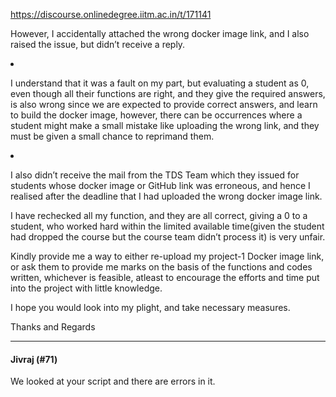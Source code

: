 https://discourse.onlinedegree.iitm.ac.in/t/171141

However, I accidentally attached the wrong docker image link, and I also raised the issue, but didn’t receive a reply.</p>
</li>
<li>
<p>I understand that it was a fault on my part, but evaluating a student as 0, even though all their functions are right, and they give the required answers, is also wrong since we are expected to provide correct answers, and learn to build the docker image, however, there can be occurrences where a student might make a small mistake like uploading the wrong link, and they must be given a small chance to reprimand them.</p>
</li>
<li>
<p>I also didn’t receive the mail from the TDS Team which they issued for students whose docker image or GitHub link was erroneous, and hence I realised after the deadline that I had uploaded the wrong docker image link.</p>
</li>
</ol>
<p>I have rechecked all my function, and they are all correct, giving a 0 to a student, who worked hard within the limited available time(given the student had dropped the course but the course team didn’t process it) is very unfair.</p>
<p>Kindly provide me a way to either re-upload my project-1 Docker image link, or ask them to provide me marks on the basis of the functions and codes written, whichever is feasible, atleast to encourage the efforts and time put into the project with little knowledge.</p>
<p>I hope you would look into my plight, and take necessary measures.</p>
<p>Thanks and Regards</p><hr>

<h4>Jivraj (#71)</h4>
<p>We looked at your script and there are errors in it.